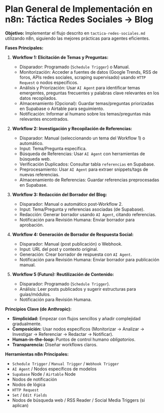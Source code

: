 # Plan General de Implementación en n8n: Táctica Redes Sociales -> Blog

**Objetivo:** Implementar el flujo descrito en `tactica-redes-sociales.md` utilizando n8n, siguiendo las mejores prácticas para agentes eficientes.

**Fases Principales:**

1.  **Workflow 1: Elicitación de Temas y Preguntas:**
    *   Disparador: Programado (`Schedule Trigger`) o Manual.
    *   Monitorización: Acceder a fuentes de datos (Google Trends, RSS de foros, APIs redes sociales, scraping supervisado) usando `HTTP Request` o nodos específicos.
    *   Análisis y Priorización: Usar `AI Agent` para identificar temas emergentes, preguntas frecuentes y palabras clave relevantes en los datos recopilados.
    *   Almacenamiento (Opcional): Guardar temas/preguntas priorizadas en Supabase o Airtable para seguimiento.
    *   Notificación: Informar al humano sobre los temas/preguntas más relevantes encontrados.

2.  **Workflow 2: Investigación y Recopilación de Referencias:**
    *   Disparador: Manual (seleccionando un tema del Workflow 1) o automático.
    *   Input: Tema/Pregunta específica.
    *   Búsqueda de Referencias: Usar `AI Agent` con herramientas de búsqueda web.
    *   Verificación Duplicados: Consultar tabla `referencias` en Supabase.
    *   Preprocesamiento: Usar `AI Agent` para extraer snippets/tags de nuevas referencias.
    *   Almacenamiento de Referencias: Guardar referencias preprocesadas en Supabase.

3.  **Workflow 3: Redacción del Borrador del Blog:**
    *   Disparador: Manual o automático post-Workflow 2.
    *   Input: Tema/Pregunta y referencias asociadas (de Supabase).
    *   Redacción: Generar borrador usando `AI Agent`, citando referencias.
    *   Notificación para Revisión Humana: Enviar borrador para aprobación.

4.  **Workflow 4: Generación de Borrador de Respuesta Social:**
    *   Disparador: Manual (post publicación) o Webhook.
    *   Input: URL del post y contexto original.
    *   Generación: Crear borrador de respuesta con `AI Agent`.
    *   Notificación para Revisión Humana: Enviar borrador para publicación manual.

5.  **Workflow 5 (Futuro): Reutilización de Contenido:**
    *   Disparador: Programado (`Schedule Trigger`).
    *   Análisis: Leer posts publicados y sugerir estructuras para guías/módulos.
    *   Notificación para Revisión Humana.

**Principios Clave (de Anthropic):**

*   **Simplicidad:** Empezar con flujos sencillos y añadir complejidad gradualmente.
*   **Composición:** Usar nodos específicos (Monitorizar -> Analizar -> Investigar -> Referenciar -> Redactar -> Notificar).
*   **Human-in-the-loop:** Puntos de control humano *obligatorios*.
*   **Transparencia:** Diseñar workflows claros.

**Herramientas n8n Principales:**

*   `Schedule Trigger` / `Manual Trigger` / `Webhook Trigger`
*   `AI Agent` / Nodos específicos de modelos
*   `Supabase` Node / `Airtable` Node
*   Nodos de notificación
*   Nodos de lógica
*   `HTTP Request`
*   `Set` / `Edit Fields`
*   Nodos de búsqueda web / RSS Reader / Social Media Triggers (si aplican) 